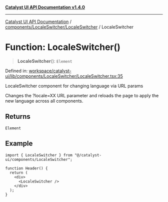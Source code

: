 [**Catalyst UI API Documentation v1.4.0**](../../../../README.md)

---

[Catalyst UI API Documentation](../../../../README.md) / [components/LocaleSwitcher/LocaleSwitcher](../README.md) / LocaleSwitcher

# Function: LocaleSwitcher()

> **LocaleSwitcher**(): `Element`

Defined in: [workspace/catalyst-ui/lib/components/LocaleSwitcher/LocaleSwitcher.tsx:35](https://github.com/TheBranchDriftCatalyst/catalyst-ui/blob/main/lib/components/LocaleSwitcher/LocaleSwitcher.tsx#L35)

LocaleSwitcher component for changing language via URL params

Changes the ?locale=XX URL parameter and reloads the page
to apply the new language across all components.

## Returns

`Element`

## Example

```tsx
import { LocaleSwitcher } from "@/catalyst-ui/components/LocaleSwitcher";

function Header() {
  return (
    <div>
      <LocaleSwitcher />
    </div>
  );
}
```

